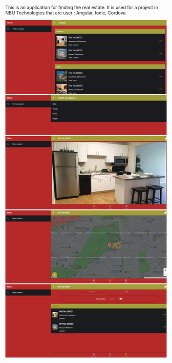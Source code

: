 This is an application for finding the real estate. It is used for a project in NBU
Technologies that are user : Angular, Ionic, Cordova

![Alt text](images/estates.png?raw=true "Title")
![Alt text](images/home.png?raw=true "Title")
![Alt text](images/estate.png?raw=true "Title")
![Alt text](images/map.png?raw=true "Title")
![Alt text](images/similar.png?raw=true "Title")
